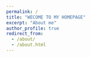 ```yaml
---
permalink: /
title: "WECOME TO MY HOMEPAGE"
excerpt: "About me"
author_profile: true
redirect_from:
  - /about/
  - /about.html
---
```

